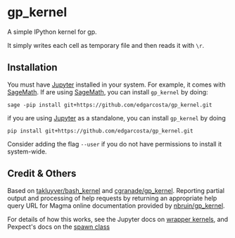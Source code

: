 # gp_kernel

A simple IPython kernel for gp.

It simply writes each cell as temporary file and then reads it with `\r`.


## Installation

You must have [Jupyter](https://jupyter.org/) installed in your system. For example, it comes with
[SageMath](http://www.sagemath.org/).
If are using [SageMath](http://www.sagemath.org/), you can install `gp_kernel` by doing:

```
sage -pip install git+https://github.com/edgarcosta/gp_kernel.git
```

if you are using [Jupyter](https://jupyter.org/) as a standalone, you can install `gp_kernel` by doing

```
pip install git+https://github.com/edgarcosta/gp_kernel.git
```

Consider adding the flag `--user` if you do not have permissions to install it system-wide.



## Credit & Others
Based on [takluyver/bash_kernel](https://github.com/takluyver/bash_kernel) and [cgranade/gp_kernel](https://github.com/cgranade/gp_kernel).
Reporting partial output and processing of help requests by returning an appropriate help query URL for Magma online documentation provided by [nbruin/gp_kernel](https://github.com/nbruin/gp_kernel).

For details of how this works, see the Jupyter docs on 
[wrapper kernels](http://jupyter-client.readthedocs.org/en/latest/wrapperkernels.html), and
Pexpect's docs on the [spawn class](https://pexpect.readthedocs.io/en/latest/api/pexpect.html#spawn-class)
